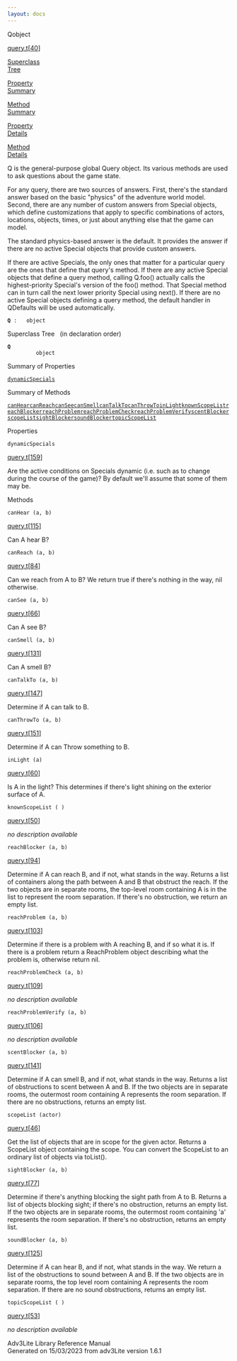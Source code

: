 ```yaml
---
layout: docs
---
```

<span class="title">Q</span><span class="type">object</span>

[query.t](../file/query.t.html)\[[40](../source/query.t.html#40)\]

[Superclass  
Tree](#_SuperClassTree_)

[Property  
Summary](#_PropSummary_)

[Method  
Summary](#_MethodSummary_)

[Property  
Details](#_Properties_)

[Method  
Details](#_Methods_)

<div class="fdesc">

Q is the general-purpose global Query object. Its various methods are
used to ask questions about the game state.

For any query, there are two sources of answers. First, there's the
standard answer based on the basic "physics" of the adventure world
model. Second, there are any number of custom answers from Special
objects, which define customizations that apply to specific combinations
of actors, locations, objects, times, or just about anything else that
the game can model.

The standard physics-based answer is the default. It provides the answer
if there are no active Special objects that provide custom answers.

If there are active Specials, the only ones that matter for a particular
query are the ones that define that query's method. If there are any
active Special objects that define a query method, calling Q.foo()
actually calls the highest-priority Special's version of the foo()
method. That Special method can in turn call the next lower priority
Special using next(). If there are no active Special objects defining a
query method, the default handler in QDefaults will be used
automatically.

**`Q`**` :   object`

</div>

<span id="_SuperClassTree_"></span>

<div class="mjhd">

<span class="hdln">Superclass Tree</span>   (in declaration order)

</div>

**`Q`**  
`         object`  
<span id="_PropSummary_"></span>

<div class="mjhd">

<span class="hdln">Summary of Properties</span>  

</div>

[`dynamicSpecials`](#dynamicSpecials)

<span id="_MethodSummary_"></span>

<div class="mjhd">

<span class="hdln">Summary of Methods</span>  

</div>

[`canHear`](#canHear)[`canReach`](#canReach)[`canSee`](#canSee)[`canSmell`](#canSmell)[`canTalkTo`](#canTalkTo)[`canThrowTo`](#canThrowTo)[`inLight`](#inLight)[`knownScopeList`](#knownScopeList)[`reachBlocker`](#reachBlocker)[`reachProblem`](#reachProblem)[`reachProblemCheck`](#reachProblemCheck)[`reachProblemVerify`](#reachProblemVerify)[`scentBlocker`](#scentBlocker)[`scopeList`](#scopeList)[`sightBlocker`](#sightBlocker)[`soundBlocker`](#soundBlocker)[`topicScopeList`](#topicScopeList)

<span id="_Properties_"></span>

<div class="mjhd">

<span class="hdln">Properties</span>  

</div>

<span id="dynamicSpecials"></span>

`dynamicSpecials`

[query.t](../file/query.t.html)\[[159](../source/query.t.html#159)\]

<div class="desc">

Are the active conditions on Specials dynamic (i.e. such as to change
during the course of the game)? By default we'll assume that some of
them may be.

</div>

<span id="_Methods_"></span>

<div class="mjhd">

<span class="hdln">Methods</span>  

</div>

<span id="canHear"></span>

`canHear (a, b)`

[query.t](../file/query.t.html)\[[115](../source/query.t.html#115)\]

<div class="desc">

Can A hear B?

</div>

<span id="canReach"></span>

`canReach (a, b)`

[query.t](../file/query.t.html)\[[84](../source/query.t.html#84)\]

<div class="desc">

Can we reach from A to B? We return true if there's nothing in the way,
nil otherwise.

</div>

<span id="canSee"></span>

`canSee (a, b)`

[query.t](../file/query.t.html)\[[66](../source/query.t.html#66)\]

<div class="desc">

Can A see B?

</div>

<span id="canSmell"></span>

`canSmell (a, b)`

[query.t](../file/query.t.html)\[[131](../source/query.t.html#131)\]

<div class="desc">

Can A smell B?

</div>

<span id="canTalkTo"></span>

`canTalkTo (a, b)`

[query.t](../file/query.t.html)\[[147](../source/query.t.html#147)\]

<div class="desc">

Determine if A can talk to B.

</div>

<span id="canThrowTo"></span>

`canThrowTo (a, b)`

[query.t](../file/query.t.html)\[[151](../source/query.t.html#151)\]

<div class="desc">

Determine if A can Throw something to B.

</div>

<span id="inLight"></span>

`inLight (a)`

[query.t](../file/query.t.html)\[[60](../source/query.t.html#60)\]

<div class="desc">

Is A in the light? This determines if there's light shining on the
exterior surface of A.

</div>

<span id="knownScopeList"></span>

`knownScopeList ( )`

[query.t](../file/query.t.html)\[[50](../source/query.t.html#50)\]

<div class="desc">

*no description available*

</div>

<span id="reachBlocker"></span>

`reachBlocker (a, b)`

[query.t](../file/query.t.html)\[[94](../source/query.t.html#94)\]

<div class="desc">

Determine if A can reach B, and if not, what stands in the way. Returns
a list of containers along the path between A and B that obstruct the
reach. If the two objects are in separate rooms, the top-level room
containing A is in the list to represent the room separation. If there's
no obstruction, we return an empty list.

</div>

<span id="reachProblem"></span>

`reachProblem (a, b)`

[query.t](../file/query.t.html)\[[103](../source/query.t.html#103)\]

<div class="desc">

Determine if there is a problem with A reaching B, and if so what it is.
If there is a problem return a ReachProblem object describing what the
problem is, otherwise return nil.

</div>

<span id="reachProblemCheck"></span>

`reachProblemCheck (a, b)`

[query.t](../file/query.t.html)\[[109](../source/query.t.html#109)\]

<div class="desc">

*no description available*

</div>

<span id="reachProblemVerify"></span>

`reachProblemVerify (a, b)`

[query.t](../file/query.t.html)\[[106](../source/query.t.html#106)\]

<div class="desc">

*no description available*

</div>

<span id="scentBlocker"></span>

`scentBlocker (a, b)`

[query.t](../file/query.t.html)\[[141](../source/query.t.html#141)\]

<div class="desc">

Determine if A can smell B, and if not, what stands in the way. Returns
a list of obstructions to scent between A and B. If the two objects are
in separate rooms, the outermost room containing A represents the room
separation. If there are no obstructions, returns an empty list.

</div>

<span id="scopeList"></span>

`scopeList (actor)`

[query.t](../file/query.t.html)\[[46](../source/query.t.html#46)\]

<div class="desc">

Get the list of objects that are in scope for the given actor. Returns a
ScopeList object containing the scope. You can convert the ScopeList to
an ordinary list of objects via toList().

</div>

<span id="sightBlocker"></span>

`sightBlocker (a, b)`

[query.t](../file/query.t.html)\[[77](../source/query.t.html#77)\]

<div class="desc">

Determine if there's anything blocking the sight path from A to B.
Returns a list of objects blocking sight; if there's no obstruction,
returns an empty list. If the two objects are in separate rooms, the
outermost room containing 'a' represents the room separation. If there's
no obstruction, returns an empty list.

</div>

<span id="soundBlocker"></span>

`soundBlocker (a, b)`

[query.t](../file/query.t.html)\[[125](../source/query.t.html#125)\]

<div class="desc">

Determine if A can hear B, and if not, what stands in the way. We return
a list of the obstructions to sound between A and B. If the two objects
are in separate rooms, the top level room containing A represents the
room separation. If there are no sound obstructions, returns an empty
list.

</div>

<span id="topicScopeList"></span>

`topicScopeList ( )`

[query.t](../file/query.t.html)\[[53](../source/query.t.html#53)\]

<div class="desc">

*no description available*

</div>

<div class="ftr">

Adv3Lite Library Reference Manual  
Generated on 15/03/2023 from adv3Lite version 1.6.1

</div>
